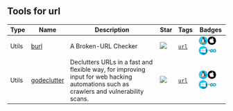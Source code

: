 
## Tools for url

| Type | Name | Description | Star | Tags | Badges |
| --- | --- | --- | --- | --- | --- |
|Utils|[burl](https://github.com/tomnomnom/burl)|A Broken-URL Checker |![](https://img.shields.io/github/stars/tomnomnom/burl?label=%20)|[`url`](/tags/url.md)|![linux](./images/linux.png)![macos](./images/apple.png)![windows](./images/windows.png)[![Go](./images/go.png)](/langs/Go.md)|
|Utils|[godeclutter](https://github.com/c3l3si4n/godeclutter)|Declutters URLs in a fast and flexible way, for improving input for web hacking automations such as crawlers and vulnerability scans.|![](https://img.shields.io/github/stars/c3l3si4n/godeclutter?label=%20)|[`url`](/tags/url.md)|![linux](./images/linux.png)![macos](./images/apple.png)![windows](./images/windows.png)[![Go](./images/go.png)](/langs/Go.md)|

